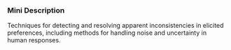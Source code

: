 ### Mini Description

Techniques for detecting and resolving apparent inconsistencies in elicited preferences, including methods for handling noise and uncertainty in human responses.
